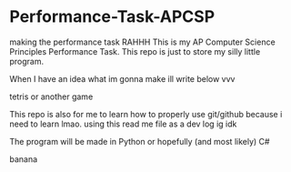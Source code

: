 # Performance-Task-APCSP
making the performance task RAHHH
This is my AP Computer Science Principles Performance Task.
This repo is just to store my silly little program.

When I have an idea what im gonna make ill write below vvv

tetris or another game


This repo is also for me to learn how to properly use git/github because i need to learn lmao.
using this read me file as a dev log ig idk 


The program will be made in Python or hopefully (and most likely) C#

banana